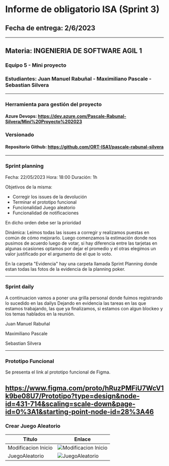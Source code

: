 # Informe de obligatorio ISA (Sprint 3)

## Fecha de entrega: 2/6/2023

---------------------------------------------------------------------------

## Materia: INGENIERIA DE SOFTWARE AGIL 1

### Equipo 5 - Mini proyecto

### Estudiantes: Juan Manuel Rabuñal - Maximiliano Pascale - Sebastian Silvera

---------------------------------------------------------------------------

### Herramienta para gestión del proyecto

#### Azure Devops: <https://dev.azure.com/Pascale-Rabunal-Silvera/Mini%20Proyecto%202023>

### Versionado

#### Repositorio Github: <https://github.com/ORT-ISA1/pascale-rabunal-silvera>

---------------------------------------------------------------------------

### Sprint planning

Fecha: 22/05/2023 
Hora: 18:00
Duración: 1h

Objetivos de la misma: 
-	Corregir los issues de la devolución
-	Terminar el prototipo funcional
-	Funcionalidad Juego aleatorio
-	Funcionalidad de notificaciones

En dicho orden debe ser la prioridad

Dinámica: 
Leímos todas las issues a corregir y realizamos puestas en común de cómo mejorarlo.
Luego comenzamos la estimación donde nos pusimos de acuerdo luego de votar, si hay diferencia entre las tarjetas en algunas ocasiones optamos por dejar el promedio y el otras elegimos un valor justificado por el argumento de el que lo voto.

En la carpeta "Evidencia" hay una carpeta llamada Sprint Planning donde estan todas las fotos de la evidencia de la planning poker.

---------------------------------------------------------------------------

### Sprint daily

A continuacion vamos a poner una grilla personal donde fuimos registrando lo sucedido en las dailys
Dejando en evidencia las tareas en las que estamos trabajando, las que ya finalizamos, si estamos con algun blockeo y los temas hablados en la reunión.

Juan Manuel Rabuñal

Maximiliano Pascale

Sebastian Silvera

---------------------------------------------------------------------------

### Prototipo Funcional

Se presenta el link al prototipo funcional de Figma.

https://www.figma.com/proto/hRuzPMFiU7WcV1k9be08U7/Prototipo?type=design&node-id=431-714&scaling=scale-down&page-id=0%3A1&starting-point-node-id=28%3A46
---------------------------------------------------------------------------

### Crear Juego Aleatorio 

| Titulo | Enlace |
|-------------------|--------|
| Modificacion Inicio | ![Modificacion Inicio](https://github.com/ORT-ISA1/pascale-rabunal-silvera/assets/62801065/3123caf1-0ac5-4feb-a1da-18a6cfa9f114) |
| JuegoAleatorio | ![JuegoAleatorio](https://github.com/ORT-ISA1/pascale-rabunal-silvera/assets/62801065/bdef91ee-854e-4051-9b23-0489ecd3b872) |


